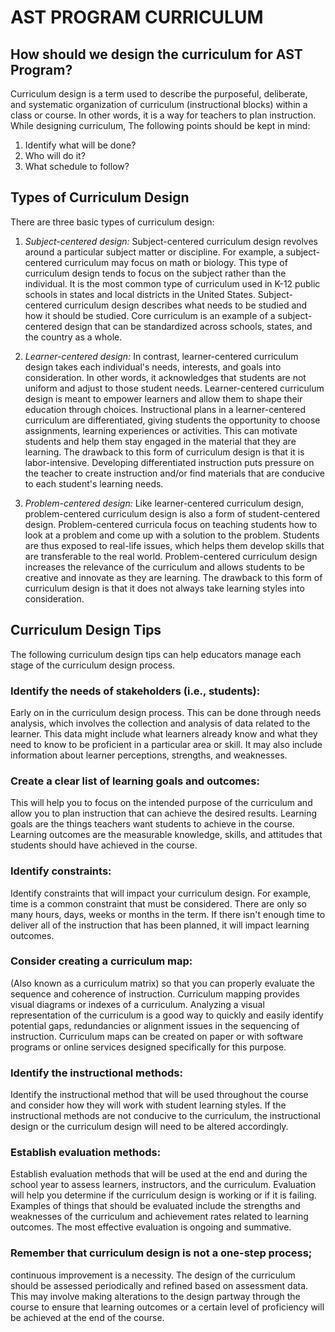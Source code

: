# AST PROGRAM CURRICULUM 

## How should we design the curriculum for AST Program?
Curriculum design is a term used to describe the purposeful, deliberate, and systematic organization of curriculum (instructional blocks) within a class or course. 
In other words, it is a way for teachers to plan instruction. 
While designing curriculum, The following points should be kept in mind:
1. Identify what will be done?
2. Who will do it?
3. What schedule to follow?

## Types of Curriculum Design
There are three basic types of curriculum design:
1. *Subject-centered design:* Subject-centered curriculum design revolves around a particular subject matter or discipline. For example, a subject-centered curriculum may focus on math or biology. This type of curriculum design tends to focus on the subject rather than the individual. It is the most common type of curriculum used in K-12 public schools in states and local districts in the United States. Subject-centered curriculum design describes what needs to be studied and how it should be studied. Core curriculum is an example of a subject-centered design that can be standardized across schools, states, and the country as a whole.

2. *Learner-centered design:* In contrast, learner-centered curriculum design takes each individual's needs, interests, and goals into consideration. In other words, it acknowledges that students are not uniform and adjust to those student needs. Learner-centered curriculum design is meant to empower learners and allow them to shape their education through choices.
Instructional plans in a learner-centered curriculum are differentiated, giving students the opportunity to choose assignments, learning experiences or activities. This can motivate students and help them stay engaged in the material that they are learning. 
The drawback to this form of curriculum design is that it is labor-intensive. Developing differentiated instruction puts pressure on the teacher to create instruction and/or find materials that are conducive to each student's learning needs. 

3. *Problem-centered design:* Like learner-centered curriculum design, problem-centered curriculum design is also a form of student-centered design. Problem-centered curricula focus on teaching students how to look at a problem and come up with a solution to the problem. Students are thus exposed to real-life issues, which helps them develop skills that are transferable to the real world.
Problem-centered curriculum design increases the relevance of the curriculum and allows students to be creative and innovate as they are learning. The drawback to this form of curriculum design is that it does not always take learning styles into consideration. 

## Curriculum Design Tips
The following curriculum design tips can help educators manage each stage of the curriculum design process.
### Identify the needs of stakeholders (i.e., students): 
Early on in the curriculum design process. This can be done through needs analysis, which involves the collection and analysis of data related to the learner. This data might include what learners already know and what they need to know to be proficient in a particular area or skill. It may also include information about learner perceptions, strengths, and weaknesses. 
### Create a clear list of learning goals and outcomes:
This will help you to focus on the intended purpose of the curriculum and allow you to plan instruction that can achieve the desired results. Learning goals are the things teachers want students to achieve in the course. Learning outcomes are the measurable knowledge, skills, and attitudes that students should have achieved in the course. 
### Identify constraints:
Identify constraints that will impact your curriculum design. For example, time is a common constraint that must be considered. There are only so many hours, days, weeks or months in the term. If there isn't enough time to deliver all of the instruction that has been planned, it will impact learning outcomes. 
### Consider creating a curriculum map:
(Also known as a curriculum matrix) so that you can properly evaluate the sequence and coherence of instruction. Curriculum mapping provides visual diagrams or indexes of a curriculum. Analyzing a visual representation of the curriculum is a good way to quickly and easily identify potential gaps, redundancies or alignment issues in the sequencing of instruction. Curriculum maps can be created on paper or with software programs or online services designed specifically for this purpose. 
### Identify the instructional methods: 
Identify the instructional method that will be used throughout the course and consider how they will work with student learning styles. If the instructional methods are not conducive to the curriculum, the instructional design or the curriculum design will need to be altered accordingly. 
### Establish evaluation methods:
Establish evaluation methods that will be used at the end and during the school year to assess learners, instructors, and the curriculum. Evaluation will help you determine if the curriculum design is working or if it is failing. Examples of things that should be evaluated include the strengths and weaknesses of the curriculum and achievement rates related to learning outcomes. The most effective evaluation is ongoing and summative. 
### Remember that curriculum design is not a one-step process;
continuous improvement is a necessity. The design of the curriculum should be assessed periodically and refined based on assessment data. This may involve making alterations to the design partway through the course to ensure that learning outcomes or a certain level of proficiency will be achieved at the end of the course.
